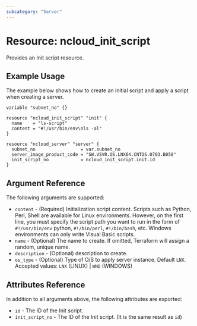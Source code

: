 ```yaml
---
subcategory: "Server"
---
```



# Resource: ncloud_init_script

Provides an Init script resource.

## Example Usage

The example below shows how to create an initial script and apply a script when creating a server.

```hcl
variable "subnet_no" {}

resource "ncloud_init_script" "init" {
  name    = "ls-script"
  content = "#!/usr/bin/env\nls -al"
}

resource "ncloud_server" "server" {
  subnet_no                 = var.subnet_no
  server_image_product_code = "SW.VSVR.OS.LNX64.CNTOS.0703.B050"
  init_script_no            = ncloud_init_script.init.id
}
```

## Argument Reference

The following arguments are supported:

* `content` - (Required) Initialization script content. Scripts such as Python, Perl, Shell are available for Linux environments. However, on the first line, you must specify the script path you want to run in the form of `#!/usr/bin/env` python, `#!/bin/perl`, `#!/bin/bash`, etc. Windows environments can only write Visual Basic scripts.
* `name` - (Optional) The name to create. If omitted, Terraform will assign a random, unique name.
* `description` - (Optional) description to create.
* `os_type` - (Optional) Type of O/S to apply server instance. Default `LNX`. Accepted values: `LNX` (LINUX) | `WND` (WINDOWS)

## Attributes Reference

In addition to all arguments above, the following attributes are exported:

* `id` - The ID of the Init script.
* `init_script_no` - The ID of the Init script. (It is the same result as `id`)
